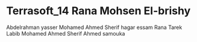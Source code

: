 Terrasoft_14 Rana Mohsen El-brishy
============
Abdelrahman yasser
Mohamed Ahmed Sherif
hagar essam
Rana Tarek Labib
Mohamed Ahmed Sherif
Ahmed samouka
